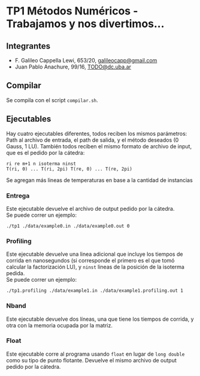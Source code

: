 # TP1 Métodos Numéricos - Trabajamos y nos divertimos...

## Integrantes

* F. Galileo Cappella Lewi, 653/20, galileocapp@gmail.com
* Juan Pablo Anachure, 99/16, TODO@dc.uba.ar

## Compilar

Se compila con el script `compilar.sh`. 

## Ejecutables

Hay cuatro ejecutables diferentes, todos reciben los mismos parámetros: Path al archivo de entrada, el path de salida, y el método deseados (0 Gauss, 1 LU). También todos reciben el mismo formato de archivo de input, que es el pedido por la cátedra:
~~~
ri re m+1 n isoterma ninst
T(ri, 0) ... T(ri, 2pi) T(re, 0) ... T(re, 2pi)
~~~
Se agregan más lineas de temperaturas en base a la cantidad de instancias


### Entrega
 
Este ejecutable devuelve el archivo de output pedido por la cátedra.  
Se puede correr un ejemplo:
~~~
./tp1 ./data/example0.in ./data/example0.out 0
~~~

### Profiling

Este ejecutable devuelve una linea adicional que incluye los tiempos de corrida en nanosegundos (si corresponde el primero es el que tomó calcular la factorización LU), y `ninst` lineas de la posición de la isoterma pedida.  
Se puede correr un ejemplo:
~~~
./tp1.profiling ./data/example1.in ./data/example1.profiling.out 1
~~~

### Nband

Este ejecutable devuelve dos líneas, una que tiene los tiempos de corrida, y otra con la memoria ocupada por la matriz.  

### Float

Este ejecutable corre al programa usando `float` en lugar de `long double` como su tipo de punto flotante. Devuelve el mismo archivo de output pedido por la cátedra.

<!--## Análisis TODO-->

